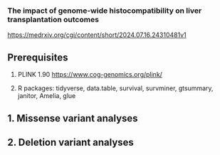 ### The impact of genome-wide histocompatibility on liver transplantation outcomes
https://medrxiv.org/cgi/content/short/2024.07.16.24310481v1

## Prerequisites 

1. PLINK 1.90 https://www.cog-genomics.org/plink/

2. R packages: tidyverse, data.table, survival, survminer, gtsummary, janitor, Amelia, glue


## 1. Missense variant analyses


## 2. Deletion variant analyses
